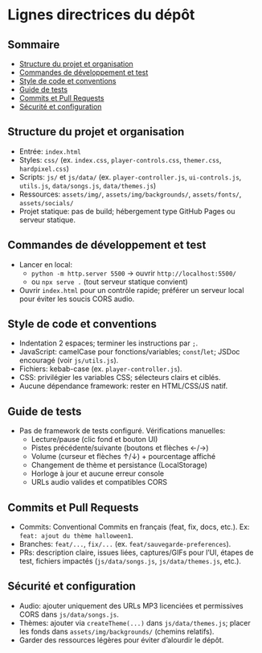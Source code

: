 # Lignes directrices du dépôt

## Sommaire
- [Structure du projet et organisation](#structure-du-projet-et-organisation)
- [Commandes de développement et test](#commandes-de-developpement-et-test)
- [Style de code et conventions](#style-de-code-et-conventions)
- [Guide de tests](#guide-de-tests)
- [Commits et Pull Requests](#commits-et-pull-requests)
- [Sécurité et configuration](#securite-et-configuration)

## Structure du projet et organisation
- Entrée: `index.html`
- Styles: `css/` (ex. `index.css`, `player-controls.css`, `themer.css`, `hardpixel.css`)
- Scripts: `js/` et `js/data/` (ex. `player-controller.js`, `ui-controls.js`, `utils.js`, `data/songs.js`, `data/themes.js`)
- Ressources: `assets/img/`, `assets/img/backgrounds/`, `assets/fonts/`, `assets/socials/`
- Projet statique: pas de build; hébergement type GitHub Pages ou serveur statique.

## Commandes de développement et test
- Lancer en local:
  - `python -m http.server 5500` → ouvrir `http://localhost:5500/`
  - ou `npx serve .` (tout serveur statique convient)
- Ouvrir `index.html` pour un contrôle rapide; préférer un serveur local pour éviter les soucis CORS audio.

## Style de code et conventions
- Indentation 2 espaces; terminer les instructions par `;`.
- JavaScript: camelCase pour fonctions/variables; `const`/`let`; JSDoc encouragé (voir `js/utils.js`).
- Fichiers: kebab-case (ex. `player-controller.js`).
- CSS: privilégier les variables CSS; sélecteurs clairs et ciblés.
- Aucune dépendance framework: rester en HTML/CSS/JS natif.

## Guide de tests
- Pas de framework de tests configuré. Vérifications manuelles:
  - Lecture/pause (clic fond et bouton UI)
  - Pistes précédente/suivante (boutons et flèches ←/→)
  - Volume (curseur et flèches ↑/↓) + pourcentage affiché
  - Changement de thème et persistance (LocalStorage)
  - Horloge à jour et aucune erreur console
  - URLs audio valides et compatibles CORS

## Commits et Pull Requests
- Commits: Conventional Commits en français (feat, fix, docs, etc.). Ex: `feat: ajout du thème halloween1`.
- Branches: `feat/...`, `fix/...` (ex. `feat/sauvegarde-preferences`).
- PRs: description claire, issues liées, captures/GIFs pour l’UI, étapes de test, fichiers impactés (`js/data/songs.js`, `js/data/themes.js`, etc.).

## Sécurité et configuration
- Audio: ajouter uniquement des URLs MP3 licenciées et permissives CORS dans `js/data/songs.js`.
- Thèmes: ajouter via `createTheme(...)` dans `js/data/themes.js`; placer les fonds dans `assets/img/backgrounds/` (chemins relatifs).
- Garder des ressources légères pour éviter d’alourdir le dépôt.

